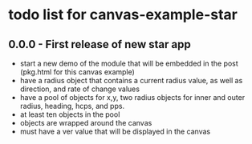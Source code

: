 # todo list for canvas-example-star

## 0.0.0 - First release of new star app
* start a new demo of the module that will be embedded in the post (pkg.html for this canvas example)
* have a radius object that contains a current radius value, as well as direction, and rate of change values
* have a pool of objects for x,y, two radius objects for inner and outer radius, heading, hcps, and pps.
* at least ten objects in the pool
* objects are wrapped around the canvas
* must have a ver value that will be displayed in the canvas